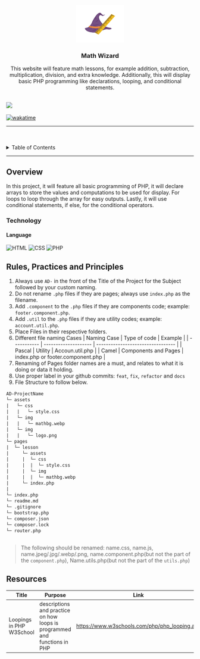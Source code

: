 <a name="readme-top">

<br/>

<br />
<div align="center">
  <img src="./assets/img/logo.png" alt="MathWizard" width="130" height="100">
<!-- TODO: Change Title to the name of the title of your Project -->
  <h3 align="center">Math Wizard</h3>
</div>
<!-- TODO: Make a short description -->
<div align="center">
  This website will feature math lessons, for example addition, subtraction, multiplication, division, and extra knowledge. Additionally, this will display basic PHP programming like declarations, looping, and conditional statements.
</div>

<br />

<!-- TODO: Change the zyx-0314 into your github username  -->
<!-- TODO: Change the WD-Template-Project into the same name of your folder -->

![](https://visit-counter.vercel.app/counter.png?page=SaiZai-bot/AD-CI4-Template-Project)

[![wakatime](https://wakatime.com/badge/user/018dd99a-4985-4f98-8216-6ca6fe2ce0f8/project/63501637-9a31-42f0-960d-4d0ab47977f8.svg)](https://wakatime.com/badge/user/018dd99a-4985-4f98-8216-6ca6fe2ce0f8/project/63501637-9a31-42f0-960d-4d0ab47977f8)

---

<br />
<br />

<!-- TODO: If you want to add more layers for your readme -->
<details>
  <summary>Table of Contents</summary>
  <ol>
    <li>
      <a href="#overview">Overview</a>
      <ol>
        <li>
          <a href="#technology">Technology</a>
        </li>
      </ol>
    </li>
    <li>
      <a href="#rule,-practices-and-principles">Rules, Practices and Principles</a>
    </li>
    <li>
      <a href="#resources">Resources</a>
    </li>
  </ol>
</details>

---

## Overview

<!-- TODO: To be changed -->
<!-- The following are just sample -->

In this project, it will feature all basic programming of PHP, it will declare arrays to store the values and computations to be used for display. For loops to loop through the array for easy outputs. Lastly, it will use conditional statements, if else, for the conditional operators.

### Technology

<!-- TODO: List of Technology Used -->
#### Language
![HTML](https://img.shields.io/badge/HTML-E34F26?style=for-the-badge&logo=html5&logoColor=white)
![CSS](https://img.shields.io/badge/CSS-1572B6?style=for-the-badge&logo=css3&logoColor=white)
![PHP](https://img.shields.io/badge/PHP-777BB4?style=for-the-badge&logo=php&logoColor=white)


## Rules, Practices and Principles

<!-- Do not Change this -->

1. Always use `AD-` in the front of the Title of the Project for the Subject followed by your custom naming.
2. Do not rename `.php` files if they are pages; always use `index.php` as the filename.
3. Add `.component` to the `.php` files if they are components code; example: `footer.component.php`.
4. Add `.util` to the `.php` files if they are utility codes; example: `account.util.php`.
5. Place Files in their respective folders.
6. Different file naming Cases
   | Naming Case | Type of code         | Example                           |
   | ----------- | -------------------- | --------------------------------- |
   | Pascal      | Utility              | Accoun.util.php                   |
   | Camel       | Components and Pages | index.php or footer.component.php |
8. Renaming of Pages folder names are a must, and relates to what it is doing or data it holding.
9. Use proper label in your github commits: `feat`, `fix`, `refactor` and `docs`
10. File Structure to follow below.

```
AD-ProjectName
└─ assets
|   └─ css
|   |   └─ style.css
|   └─ img
|   |   └─ mathbg.webp
|   └─ img
|   |   └─ logo.png
└─ pages
|  └─ lesson
|     └─ assets
|     |  └─ css
|     |  |  └─ style.css
|     |  └─ img
|     |  |  └─ mathbg.webp
|     └─ index.php
|
└─ index.php
└─ readme.md
└─ .gitignore
└─ bootstrap.php
└─ composer.json
└─ composer.lock
└─ router.php


```
> The following should be renamed: name.css, name.js, name.jpeg/.jpg/.webp/.png, name.component.php(but not the part of the `component.php`), Name.utils.php(but not the part of the `utils.php`)

## Resources

<!-- TODO: Add References -->

| Title        | Purpose                                                                       | Link          |
| ------------ | ----------------------------------------------------------------------------- | ------------- |
| Loopings in PHP W3School | descriptions and practice on how loops is programmed and functions in PHP | https://www.w3schools.com/php/php_looping.asp |

